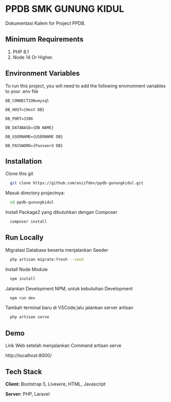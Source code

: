 
# PPDB SMK GUNUNG KIDUL

Dokumentasi Kalem for Project PPDB.


## Minimum Requirements
1. PHP 8.1
2. Node 14 Or Higher.

## Environment Variables

To run this project, you will need to add the following environment variables to your .env file

`DB_CONNECTION=mysql`

`DB_HOST={Host DB}`

`DB_PORT=3306`

`DB_DATABASE={DB NAME}`

`DB_USERNAME={USERNAME DB}`

`DB_PASSWORD={Password DB}`



## Installation

Clone this git

```bash
  git clone https://github.com/asiifdev/ppdb-gunungkidul.git
```

Masuk directory projectnya:
```bash
  cd ppdb-gunungkidul
```
Install Package2 yang dibutuhkan dengan Composer
```bash
  composer install
```

    
## Run Locally

Migratasi Database beserta menjalankan Seeder

```bash
  php artisan migrate:fresh --seed
```

Install Node Module

```bash
  npm install
```

Jalankan Development NPM, untuk kebutuhan Development

```bash
  npm run dev
```

Tambah terminal baru di VSCode,lalu jalankan server artisan

```bash
  php artisan serve
```


## Demo

Link Web setelah menjalankan Command artisan serve

http://localhost:8000/
## Tech Stack

**Client:** Bootstrap 5, Livewire, HTML, Javascript

**Server:** PHP, Laravel

